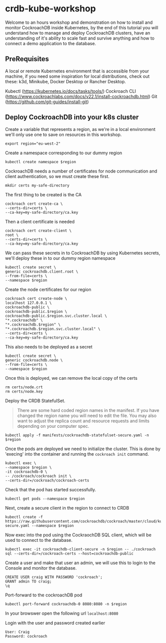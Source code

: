 # crdb-kube-workshop

Welcome to an hours workshop and demonstration on how to install and monitor CockroachDB inside Kubernetes, by the end of this tutorial you will understand how to manage and deploy CockroachDB clusters, have an understanding of it's ability to scale fast and survive anything and how to connect a demo application to the database.

## PreRequisites

A local or remote Kubernetes environment that is accessible from your machine, if you need some inspiration for local distributions, check out these: k3d, Minikube, Docker Desktop or Rancher Desktop.

Kubectl (https://kubernetes.io/docs/tasks/tools/)
Cockroach CLI (https://www.cockroachlabs.com/docs/v22.1/install-cockroachdb.html)
Git (https://github.com/git-guides/install-git)


## Deploy CockroachDB into your k8s cluster

Create a variable that represents a region, as we're in a local environment we'll only use one to save on resources in this workshop.

```
export region="eu-west-2"
```

Create a namespace corresponding to our dummy region

```
kubectl create namespace $region
```

CockroachDB needs a number of certificates for node communication and client authentication, so we must create these first.

```
mkdir certs my-safe-directory
```

The first thing to be created is the CA

```
cockroach cert create-ca \
--certs-dir=certs \
--ca-key=my-safe-directory/ca.key
```

Then a client certificate is needed

```
cockroach cert create-client \
root \
--certs-dir=certs \
--ca-key=my-safe-directory/ca.key
```

We can pass these secrets in to CockroachDB by using Kubernetes secrets, we'll deploy these in to our dummy region namespace

```
kubectl create secret \
generic cockroachdb.client.root \
--from-file=certs \
--namespace $region
```

Create the node certificates for our region

```
cockroach cert create-node \
localhost 127.0.0.1 \
cockroachdb-public \
cockroachdb-public.$region \
cockroachdb-public.$region.svc.cluster.local \
"*.cockroachdb" \
"*.cockroachdb.$region" \
"*.cockroachdb.$region.svc.cluster.local" \
--certs-dir=certs \
--ca-key=my-safe-directory/ca.key
```

This also needs to be deployed as a secret

```
kubectl create secret \
generic cockroachdb.node \
--from-file=certs \
--namespace $region
```

Once this is deployed, we can remove the local copy of the certs

```
rm certs/node.crt
rm certs/node.key
```

Deploy the CRDB StatefulSet.
> There are some hard coded region names in the manifest. If you have changed the region name you will need to edit the file. You may also want to adjust the replica count and resource requests and limits depending on your computer spec.

```
kubectl apply -f manifests/cockroachdb-statefulset-secure.yaml -n $region
```

Once the pods are deployed we need to initialize the cluster. This is done by 'execing' into the container and running the `cockroach init` command.
```
kubectl exec \
--namespace $region \
-it cockroachdb-0 \
-- /cockroach/cockroach init \
--certs-dir=/cockroach/cockroach-certs
```

Check that the pod has started successfully.

```
kubectl get pods --namespace $region
```

Next, create a secure client in the region to connect to CRDB
```
kubectl create -f https://raw.githubusercontent.com/cockroachdb/cockroach/master/cloud/kubernetes/multiregion/client-secure.yaml --namespace $region
```

Now exec into the pod using the CockraochDB SQL client, which will be used to connect to the database.
```
kubectl exec -it cockroachdb-client-secure -n $region -- ./cockroach sql --certs-dir=/cockroach-certs --host=cockroachdb-public
```

Create a user and make that user an admin, we will use this to login to the Console and monitor the database.
```
CREATE USER craig WITH PASSWORD 'cockroach';
GRANT admin TO craig;
\q
```

Port-forward to the cockroachDB pod

```
kubectl port-forward cockroachdb-0 8080:8080 -n $region
```

In your browswer open the following url
```localhost:8080```

Login with the user and password created earlier
```
User: Craig
Password: cockroach
```